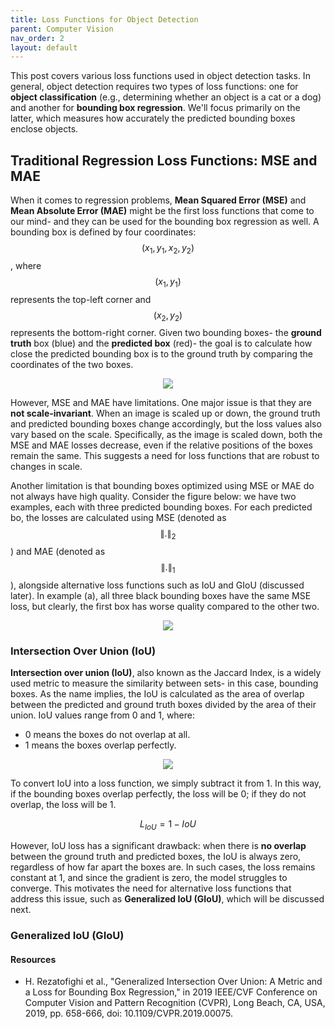 ```yaml
---
title: Loss Functions for Object Detection
parent: Computer Vision
nav_order: 2
layout: default
---
```


This post covers various loss functions used in object detection tasks. In general, object detection requires two types of loss functions: one for **object classification** (e.g., determining whether an object is a cat or a dog) and another for **bounding box regression**. We'll focus primarily on the latter, which measures how accurately the predicted bounding boxes enclose objects.

## Traditional Regression Loss Functions: MSE and MAE

When it comes to regression problems, **Mean Squared Error (MSE)** and **Mean Absolute Error (MAE)** might be the first loss functions that come to our mind- and they can be used for the bounding box regression as well. A bounding box is defined by four coordinates: $$(x_1, y_1, x_2, y_2)$$, where $$(x_1, y_1)$$ represents the top-left corner and $$(x_2, y_2)$$ represents the bottom-right corner. Given two bounding boxes- the **ground truth** box (blue) and the **predicted box** (red)- the goal is to calculate how close the predicted bounding box is to the ground truth by comparing the coordinates of the two boxes.

<p align="center">
  <img src="https://github.com/user-attachments/assets/21d9f801-8ddc-44bb-8bd5-ca541fbf63aa">
</p>

However, MSE and MAE have limitations. One major issue is that they are **not scale-invariant**. When an image is scaled up or down, the ground truth and predicted bounding boxes change accordingly, but the loss values also vary based on the scale. Specifically, as the image is scaled down, both the MSE and MAE losses decrease, even if the relative positions of the boxes remain the same. This suggests a need for loss functions that are robust to changes in scale.

Another limitation is that bounding boxes optimized using MSE or MAE do not always have high quality. Consider the figure below: we have two examples, each with three predicted bounding boxes. For each predicted bo, the losses are calculated using MSE (denoted as $$\|.\|_2$$) and MAE (denoted as $$\|.\|_1$$), alongside alternative loss functions such as IoU and GIoU (discussed later). In example (a), all three black bounding boxes have the same MSE loss, but clearly, the first box has worse quality compared to the other two.

<p align="center">
  <img src="https://github.com/user-attachments/assets/fa14d63d-6c86-44a2-aa60-613d2d76edeb">
</p>

### Intersection Over Union (IoU)

**Intersection over union (IoU)**, also known as the Jaccard Index, is a widely used metric to measure the similarity between sets- in this case, bounding boxes. As the name implies, the IoU is calculated as the area of overlap between the predicted and ground truth boxes divided by the area of their union. IoU values range from 0 and 1, where:

- 0 means the boxes do not overlap at all.
- 1 means the boxes overlap perfectly.
  
<p align="center">
  <img src="https://github.com/user-attachments/assets/fb4f8225-72f1-4f5c-b27b-e81af0b3c80f">
</p>

To convert IoU into a loss function, we simply subtract it from 1. In this way, if the bounding boxes overlap perfectly, the loss will be 0; if they do not overlap, the loss will be 1.

$$L_{IoU}=1-IoU$$

However, IoU loss has a significant drawback: when there is **no overlap** between the ground truth and predicted boxes, the IoU is always zero, regardless of how far apart the boxes are. In such cases, the loss remains constant at 1, and since the gradient is zero, the model struggles to converge. This motivates the need for alternative loss functions that address this issue, such as **Generalized IoU (GIoU)**, which will be discussed next.

### Generalized IoU (GIoU)


#### Resources
- H. Rezatofighi et al., "Generalized Intersection Over Union: A Metric and a Loss for Bounding Box Regression," in 2019 IEEE/CVF Conference on Computer Vision and Pattern Recognition (CVPR), Long Beach, CA, USA, 2019, pp. 658-666, doi: 10.1109/CVPR.2019.00075.
